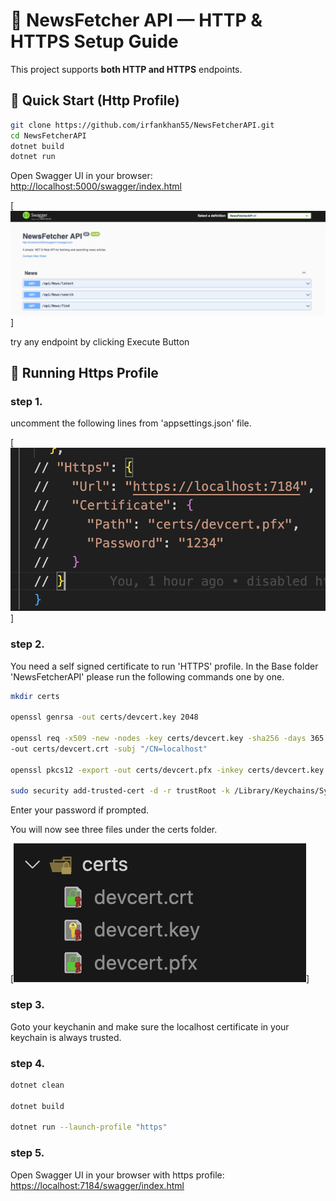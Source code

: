 # 🚀  NewsFetcher API — HTTP & HTTPS Setup Guide

This project supports **both HTTP and HTTPS** endpoints.

## 🧭 Quick Start (Http Profile)

```bash
git clone https://github.com/irfankhan55/NewsFetcherAPI.git
cd NewsFetcherAPI
dotnet build
dotnet run
```

Open Swagger UI in your browser: [http://localhost:5000/swagger/index.html](http://localhost:5000/swagger/index.html)

[![Swagger UI](docs/images/SwaggerUI.png)]

try any endpoint by clicking Execute Button

## 🧭 Running Https Profile

### step 1.
uncomment the following lines from 'appsettings.json' file.

[![https comments](docs/images/https-comments.png)]

### step 2.
You need a self signed certificate to run 'HTTPS' profile. In the Base folder 'NewsFetcherAPI' please run the following commands one by one.

```bash
mkdir certs

openssl genrsa -out certs/devcert.key 2048

openssl req -x509 -new -nodes -key certs/devcert.key -sha256 -days 365 \
-out certs/devcert.crt -subj "/CN=localhost"

openssl pkcs12 -export -out certs/devcert.pfx -inkey certs/devcert.key -in certs/devcert.crt -password pass:1234

sudo security add-trusted-cert -d -r trustRoot -k /Library/Keychains/System.keychain certs/devcert.crt

```

Enter your password if prompted.

You will now see three files under the certs folder. 
 
 [![Certs](docs/images/certs.png)]

### step 3.
Goto your keychanin and make sure the localhost certificate in your keychain is always trusted.

### step 4.

```bash
dotnet clean

dotnet build

dotnet run --launch-profile "https"
```
### step 5.

Open Swagger UI in your browser with https profile: [https://localhost:7184/swagger/index.html](https://localhost:7184/swagger/index.html)
